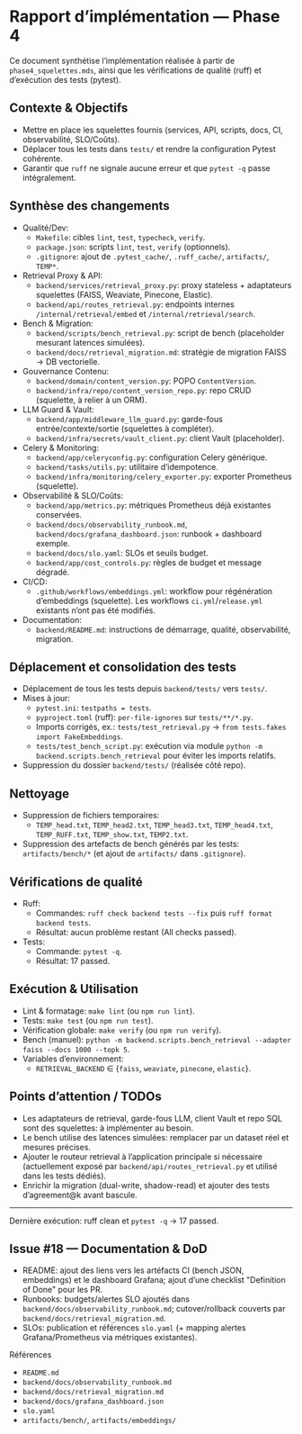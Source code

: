 # Rapport d’implémentation — Phase 4

Ce document synthétise l’implémentation réalisée à partir de `phase4_squelettes.mds`, ainsi que les vérifications de qualité (ruff) et d’exécution des tests (pytest).

## Contexte & Objectifs
- Mettre en place les squelettes fournis (services, API, scripts, docs, CI, observabilité, SLO/Coûts).
- Déplacer tous les tests dans `tests/` et rendre la configuration Pytest cohérente.
- Garantir que `ruff` ne signale aucune erreur et que `pytest -q` passe intégralement.

## Synthèse des changements
- Qualité/Dev:
  - `Makefile`: cibles `lint`, `test`, `typecheck`, `verify`.
  - `package.json`: scripts `lint`, `test`, `verify` (optionnels).
  - `.gitignore`: ajout de `.pytest_cache/`, `.ruff_cache/`, `artifacts/`, `TEMP*`.
- Retrieval Proxy & API:
  - `backend/services/retrieval_proxy.py`: proxy stateless + adaptateurs squelettes (FAISS, Weaviate, Pinecone, Elastic).
  - `backend/api/routes_retrieval.py`: endpoints internes `/internal/retrieval/embed` et `/internal/retrieval/search`.
- Bench & Migration:
  - `backend/scripts/bench_retrieval.py`: script de bench (placeholder mesurant latences simulées).
  - `backend/docs/retrieval_migration.md`: stratégie de migration FAISS → DB vectorielle.
- Gouvernance Contenu:
  - `backend/domain/content_version.py`: POPO `ContentVersion`.
  - `backend/infra/repo/content_version_repo.py`: repo CRUD (squelette, à relier à un ORM).
- LLM Guard & Vault:
  - `backend/app/middleware_llm_guard.py`: garde-fous entrée/contexte/sortie (squelettes à compléter).
  - `backend/infra/secrets/vault_client.py`: client Vault (placeholder).
- Celery & Monitoring:
  - `backend/app/celeryconfig.py`: configuration Celery générique.
  - `backend/tasks/utils.py`: utilitaire d’idempotence.
  - `backend/infra/monitoring/celery_exporter.py`: exporter Prometheus (squelette).
- Observabilité & SLO/Coûts:
  - `backend/app/metrics.py`: métriques Prometheus déjà existantes conservées.
  - `backend/docs/observability_runbook.md`, `backend/docs/grafana_dashboard.json`: runbook + dashboard exemple.
  - `backend/docs/slo.yaml`: SLOs et seuils budget.
  - `backend/app/cost_controls.py`: règles de budget et message dégradé.
- CI/CD:
  - `.github/workflows/embeddings.yml`: workflow pour régénération d’embeddings (squelette). Les workflows `ci.yml`/`release.yml` existants n’ont pas été modifiés.
- Documentation:
  - `backend/README.md`: instructions de démarrage, qualité, observabilité, migration.

## Déplacement et consolidation des tests
- Déplacement de tous les tests depuis `backend/tests/` vers `tests/`.
- Mises à jour:
  - `pytest.ini`: `testpaths = tests`.
  - `pyproject.toml` (ruff): `per-file-ignores` sur `tests/**/*.py`.
  - Imports corrigés, ex.: `tests/test_retrieval.py` → `from tests.fakes import FakeEmbeddings`.
  - `tests/test_bench_script.py`: exécution via module `python -m backend.scripts.bench_retrieval` pour éviter les imports relatifs.
- Suppression du dossier `backend/tests/` (réalisée côté repo).

## Nettoyage
- Suppression de fichiers temporaires:
  - `TEMP_head.txt`, `TEMP_head2.txt`, `TEMP_head3.txt`, `TEMP_head4.txt`, `TEMP_RUFF.txt`, `TEMP_show.txt`, `TEMP2.txt`.
- Suppression des artefacts de bench générés par les tests: `artifacts/bench/*` (et ajout de `artifacts/` dans `.gitignore`).

## Vérifications de qualité
- Ruff:
  - Commandes: `ruff check backend tests --fix` puis `ruff format backend tests`.
  - Résultat: aucun problème restant (All checks passed).
- Tests:
  - Commande: `pytest -q`.
  - Résultat: 17 passed.

## Exécution & Utilisation
- Lint & formatage: `make lint` (ou `npm run lint`).
- Tests: `make test` (ou `npm run test`).
- Vérification globale: `make verify` (ou `npm run verify`).
- Bench (manuel): `python -m backend.scripts.bench_retrieval --adapter faiss --docs 1000 --topk 5`.
- Variables d’environnement:
  - `RETRIEVAL_BACKEND` ∈ {`faiss`, `weaviate`, `pinecone`, `elastic`}.

## Points d’attention / TODOs
- Les adaptateurs de retrieval, garde-fous LLM, client Vault et repo SQL sont des squelettes: à implémenter au besoin.
- Le bench utilise des latences simulées: remplacer par un dataset réel et mesures précises.
- Ajouter le routeur retrieval à l’application principale si nécessaire (actuellement exposé par `backend/api/routes_retrieval.py` et utilisé dans les tests dédiés).
- Enrichir la migration (dual-write, shadow-read) et ajouter des tests d’agreement@k avant bascule.

---

Dernière exécution: ruff clean et `pytest -q` → 17 passed.

## Issue #18 — Documentation & DoD

- README: ajout des liens vers les artéfacts CI (bench JSON, embeddings) et le dashboard Grafana; ajout d’une checklist "Definition of Done" pour les PR.
- Runbooks: budgets/alertes SLO ajoutés dans `backend/docs/observability_runbook.md`; cutover/rollback couverts par `backend/docs/retrieval_migration.md`.
- SLOs: publication et références `slo.yaml` (+ mapping alertes Grafana/Prometheus via métriques existantes).

Références
- `README.md`
- `backend/docs/observability_runbook.md`
- `backend/docs/retrieval_migration.md`
- `backend/docs/grafana_dashboard.json`
- `slo.yaml`
- `artifacts/bench/`, `artifacts/embeddings/`
